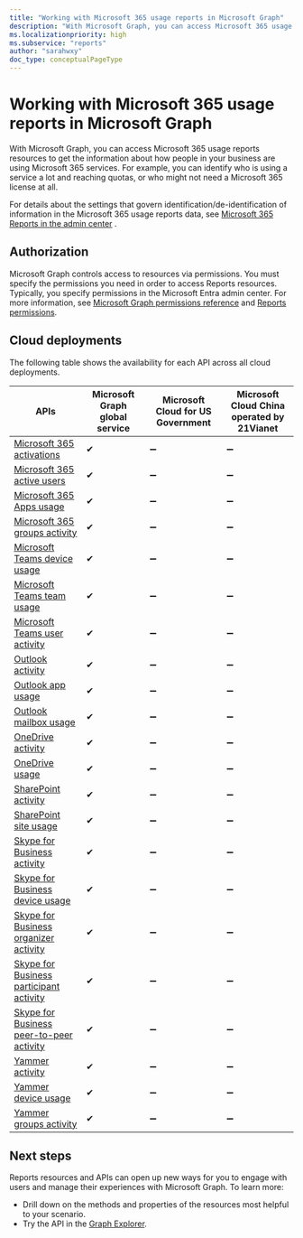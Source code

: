 ```yaml
---
title: "Working with Microsoft 365 usage reports in Microsoft Graph"
description: "With Microsoft Graph, you can access Microsoft 365 usage reports resources to get the information about how people in your business are using Microsoft 365 services. For example, you can identify who is using a service a lot and reaching quotas, or who may not need a Microsoft 365 license at all."
ms.localizationpriority: high
ms.subservice: "reports"
author: "sarahwxy"
doc_type: conceptualPageType
---
```


# Working with Microsoft 365 usage reports in Microsoft Graph

With Microsoft Graph, you can access Microsoft 365 usage reports resources to get the information about how people in your business are using Microsoft 365 services. For example, you can identify who is using a service a lot and reaching quotas, or who might not need a Microsoft 365 license at all. 

For details about the settings that govern identification/de-identification of information in the Microsoft 365 usage reports data, see [Microsoft 365 Reports in the admin center](/microsoft-365/admin/activity-reports/activity-reports) .

## Authorization

Microsoft Graph controls access to resources via permissions. You must specify the permissions you need in order to access Reports resources. Typically, you specify permissions in the Microsoft Entra admin center. For more information, see [Microsoft Graph permissions reference](/graph/permissions-reference) and [Reports permissions](/graph/permissions-reference#reports-permissions).

## Cloud deployments

The following table shows the availability for each API across all cloud deployments.

| APIs                                                         | Microsoft Graph global service | **Microsoft Cloud for US Government** | **Microsoft Cloud China operated by 21Vianet** |
| ------------------------------------------------------------ | ------------------------------ | ------------------------------------- | ---------------------------------------------- 
| [Microsoft 365 activations](/graph/api/resources/office-365-activations-reports?view=graph-rest-1.0&preserve-view=true) | ✔                              | ➖                                     | ➖                                              |
| [Microsoft 365 active users](/graph/api/resources/office-365-active-users-reports?view=graph-rest-1.0&preserve-view=true) | ✔                              | ➖                                     | ➖                                              |
| [Microsoft 365 Apps usage](/graph/api/resources/microsoft-365-apps-usage-report?view=graph-rest-1.0&preserve-view=true) | ✔                              | ➖                                     | ➖                                              |
| [Microsoft 365 groups activity](/graph/api/resources/office-365-groups-activity-reports?view=graph-rest-1.0&preserve-view=true) | ✔                              | ➖                                     | ➖                                              |
| [Microsoft Teams device usage](/graph/api/resources/microsoft-teams-device-usage-reports?view=graph-rest-1.0&preserve-view=true) | ✔                              | ➖                                     | ➖                                              |
| [Microsoft Teams team usage](/graph/api/resources/microsoft-teams-team-usage-reports?view=graph-rest-1.0&preserve-view=true) | ✔                              | ➖                                     | ➖                                              |
| [Microsoft Teams user activity](/graph/api/resources/microsoft-teams-user-activity-reports?view=graph-rest-1.0&preserve-view=true) | ✔                              | ➖                                     | ➖                                              |
| [Outlook activity](/graph/api/resources/email-activity-reports?view=graph-rest-1.0&preserve-view=true) | ✔                              | ➖                                     | ➖                                              |
| [Outlook app usage](/graph/api/resources/email-app-usage-reports?view=graph-rest-1.0&preserve-view=true) | ✔                              | ➖                                     | ➖                                              |
| [Outlook mailbox usage](/graph/api/resources/mailbox-usage-reports?view=graph-rest-1.0&preserve-view=true) | ✔                              | ➖                                     | ➖                                              |
| [OneDrive activity](/graph/api/resources/onedrive-activity-reports?view=graph-rest-1.0&preserve-view=true) | ✔                              | ➖                                     | ➖                                              |
| [OneDrive usage](/graph/api/resources/onedrive-usage-reports?view=graph-rest-1.0&preserve-view=true) | ✔                              | ➖                                     | ➖                                              |
| [SharePoint activity](/graph/api/resources/sharepoint-activity-reports?view=graph-rest-1.0&preserve-view=true) | ✔                              | ➖                                     | ➖                                              |
| [SharePoint site usage](/graph/api/resources/sharepoint-site-usage-reports?view=graph-rest-1.0&preserve-view=true) | ✔                              | ➖                                     | ➖                                              |
| [Skype for Business activity](/graph/api/resources/skype-for-business-activity-reports?view=graph-rest-1.0&preserve-view=true) | ✔                              | ➖                                     | ➖                                              |
| [Skype for Business device usage](/graph/api/resources/skype-for-business-device-usage-reports?view=graph-rest-1.0&preserve-view=true) | ✔                              | ➖                                     | ➖                                              |
| [Skype for Business organizer activity](/graph/api/resources/skype-for-business-organizer-activity-reports?view=graph-rest-1.0&preserve-view=true) | ✔                              | ➖                                     | ➖                                              |
| [Skype for Business participant activity](/graph/api/resources/skype-for-business-participant-activity-reports?view=graph-rest-1.0&preserve-view=true) | ✔                              | ➖                                     | ➖                                              |
| [Skype for Business peer-to-peer activity](/graph/api/resources/skype-for-business-peer-to-peer-activity?view=graph-rest-1.0&preserve-view=true) | ✔                              | ➖                                     | ➖                                              |
| [Yammer activity](/graph/api/resources/yammer-activity-reports?view=graph-rest-1.0&preserve-view=true) | ✔                              | ➖                                     | ➖                                              |
| [Yammer device usage](/graph/api/resources/yammer-device-usage-reports?view=graph-rest-1.0&preserve-view=true) | ✔                              | ➖                                     | ➖                                              |
| [Yammer groups activity](/graph/api/resources/yammer-groups-activity-reports?view=graph-rest-1.0&preserve-view=true) | ✔                              | ➖                                     | ➖                                              |

## Next steps

Reports resources and APIs can open up new ways for you to engage with users and manage their experiences with Microsoft Graph. To learn more:

- Drill down on the methods and properties of the resources most helpful to your scenario.
- Try the API in the [Graph Explorer](https://developer.microsoft.com/graph/graph-explorer).
